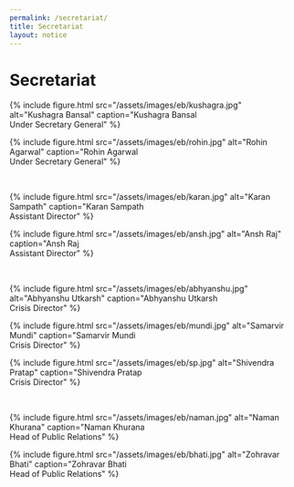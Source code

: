 ```yaml
---
permalink: /secretariat/
title: Secretariat
layout: notice
---
```


<h1>Secretariat</h1>

{% include figure.html src="/assets/images/eb/kushagra.jpg" alt="Kushagra Bansal" caption="Kushagra Bansal<br>Under Secretary General" %}

{% include figure.html src="/assets/images/eb/rohin.jpg" alt="Rohin Agarwal" caption="Rohin Agarwal<br>Under Secretary General" %}

<br>

{% include figure.html src="/assets/images/eb/karan.jpg" alt="Karan Sampath" caption="Karan Sampath<br>Assistant Director" %}

{% include figure.html src="/assets/images/eb/ansh.jpg" alt="Ansh Raj" caption="Ansh Raj<br>Assistant Director" %}

<br>

{% include figure.html src="/assets/images/eb/abhyanshu.jpg" alt="Abhyanshu Utkarsh" caption="Abhyanshu Utkarsh<br>Crisis Director" %}

{% include figure.html src="/assets/images/eb/mundi.jpg" alt="Samarvir Mundi" caption="Samarvir Mundi<br>Crisis Director" %}

{% include figure.html src="/assets/images/eb/sp.jpg" alt="Shivendra Pratap" caption="Shivendra Pratap<br>Crisis Director" %}

<br>

{% include figure.html src="/assets/images/eb/naman.jpg" alt="Naman Khurana" caption="Naman Khurana<br>Head of Public Relations" %}

{% include figure.html src="/assets/images/eb/bhati.jpg" alt="Zohravar Bhati" caption="Zohravar Bhati<br>Head of Public Relations" %}
